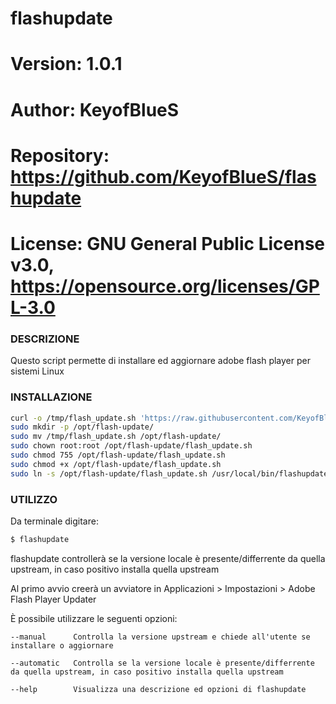 # flashupdate

# Version:    1.0.1
# Author:     KeyofBlueS
# Repository: https://github.com/KeyofBlueS/flashupdate
# License:    GNU General Public License v3.0, https://opensource.org/licenses/GPL-3.0

### DESCRIZIONE
Questo script permette di installare ed aggiornare adobe flash player per sistemi Linux

### INSTALLAZIONE
```sh
curl -o /tmp/flash_update.sh 'https://raw.githubusercontent.com/KeyofBlueS/flashupdate/master/flash_update.sh'
sudo mkdir -p /opt/flash-update/
sudo mv /tmp/flash_update.sh /opt/flash-update/
sudo chown root:root /opt/flash-update/flash_update.sh
sudo chmod 755 /opt/flash-update/flash_update.sh
sudo chmod +x /opt/flash-update/flash_update.sh
sudo ln -s /opt/flash-update/flash_update.sh /usr/local/bin/flashupdate
```

### UTILIZZO
Da terminale digitare:
```sh
$ flashupdate
```

flashupdate controllerà se la versione locale è presente/differrente da quella upstream, in caso positivo installa quella upstream

Al primo avvio creerà un avviatore in Applicazioni > Impostazioni > Adobe Flash Player Updater

È possibile utilizzare le seguenti opzioni:
```
--manual      Controlla la versione upstream e chiede all'utente se installare o aggiornare

--automatic   Controlla se la versione locale è presente/differrente da quella upstream, in caso positivo installa quella upstream

--help        Visualizza una descrizione ed opzioni di flashupdate
```
